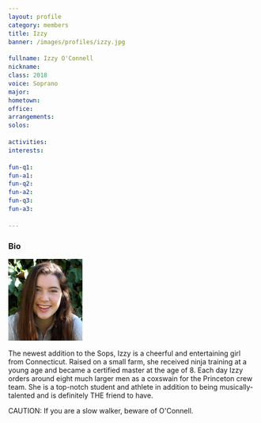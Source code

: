 ```yaml
---
layout: profile
category: members
title: Izzy
banner: /images/profiles/izzy.jpg

fullname: Izzy O'Connell
nickname: 
class: 2018
voice: Soprano
major: 
hometown: 
office:
arrangements: 
solos: 

activities:
interests:

fun-q1:
fun-a1: 
fun-q2:
fun-a2: 
fun-q3:
fun-a3:

---
```


### Bio

![Izzy](/images/members/current/izzy.jpg)

The newest addition to the Sops, Izzy is a cheerful and entertaining girl from Connecticut. Raised on a small farm, she received ninja training at a young age and became a certified master at the age of 8. Each day Izzy orders around eight much larger men as a coxswain for the Princeton crew team. She is a top-notch student and athlete in addition to being musically-talented and is definitely THE friend to have.

CAUTION: If you are a slow walker, beware of O'Connell.
